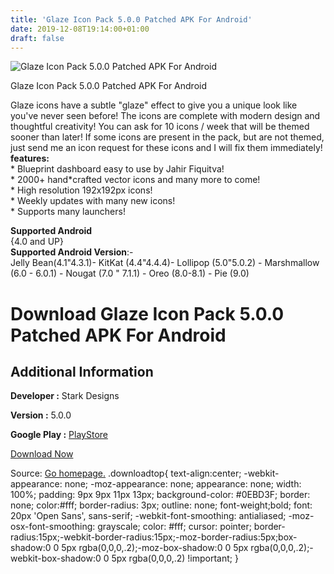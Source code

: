 ```yaml
---
title: 'Glaze Icon Pack 5.0.0 Patched APK For Android'
date: 2019-12-08T19:14:00+01:00
draft: false
---
```


![Glaze Icon Pack 5.0.0 Patched APK For Android](https://i1.wp.com/apkhome.net/wp-content/uploads/2019/12/Glaze-Icon-Pack-5.0.0-Patched.png "Glaze Icon Pack 5.0.0 Patched APK For Android")

  

Glaze Icon Pack 5.0.0 Patched APK For Android

Glaze icons have a subtle "glaze" effect to give you a unique look like you've never seen before! The icons are complete with modern design and thoughtful creativity! You can ask for 10 icons / week that will be themed sooner than later! If some icons are present in the pack, but are not themed, just send me an icon request for these icons and I will fix them immediately!  
**features:**  
\* Blueprint dashboard easy to use by Jahir Fiquitva!  
\* 2000+ hand\*crafted vector icons and many more to come!  
\* High resolution 192x192px icons!  
\* Weekly updates with many new icons!  
\* Supports many launchers!

**Supported Android**  
{4.0 and UP}  
**Supported Android Version**:-  
Jelly Bean(4.1"4.3.1)- KitKat (4.4"4.4.4)- Lollipop (5.0"5.0.2) - Marshmallow (6.0 - 6.0.1) - Nougat (7.0 " 7.1.1) - Oreo (8.0-8.1) - Pie (9.0)

Download Glaze Icon Pack 5.0.0 Patched APK For Android
======================================================

Additional Information
----------------------

**Developer :** Stark Designs

**Version :** 5.0.0

**Google Play :** [PlayStore](https://play.google.com/store/apps/details?id=com.stark.glazeicons)

  

[Download Now](https://store4app.co/post/glaze-icon-pack-5-0-0-patched-apk-for-android_1575823806)

  
Source: [Go homepage.](https://store4app.co/post/glaze-icon-pack-5-0-0-patched-apk-for-android_1575823806) .downloadtop{ text-align:center; -webkit-appearance: none; -moz-appearance: none; appearance: none; width: 100%; padding: 9px 9px 11px 13px; background-color: #0EBD3F; border: none; color:#fff; border-radius: 3px; outline: none; font-weight;bold; font: 20px 'Open Sans', sans-serif; -webkit-font-smoothing: antialiased; -moz-osx-font-smoothing: grayscale; color: #fff; cursor: pointer; border-radius:15px;-webkit-border-radius:15px;-moz-border-radius:5px;box-shadow:0 0 5px rgba(0,0,0,.2);-moz-box-shadow:0 0 5px rgba(0,0,0,.2);-webkit-box-shadow:0 0 5px rgba(0,0,0,.2) !important; }